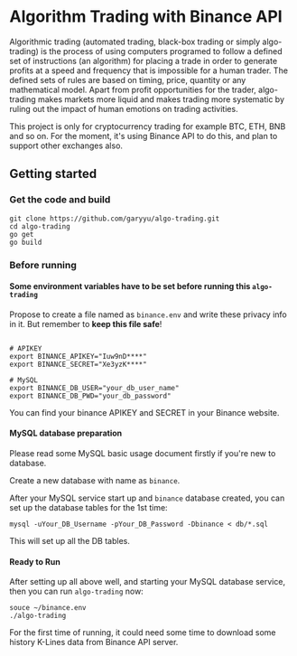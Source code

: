 # Algorithm Trading with Binance API

Algorithmic trading (automated trading, black-box trading or simply algo-trading) is the process of using computers programed to follow a defined set of instructions (an algorithm) for placing a trade in order to generate profits at a speed and frequency that is impossible for a human trader. The defined sets of rules are based on timing, price, quantity or any mathematical model. Apart from profit opportunities for the trader, algo-trading makes markets more liquid and makes trading more systematic by ruling out the impact of human emotions on trading activities. 

This project is only for cryptocurrency trading for example BTC, ETH, BNB and so on. For the moment, it's using Binance API to do this, and plan to support other exchanges also.

## Getting started

### Get the code and build
```shell
git clone https://github.com/garyyu/algo-trading.git
cd algo-trading
go get
go build
```

### Before running

#### Some environment variables have to be set before running this `algo-trading`

Propose to create a file named as `binance.env` and write these privacy info in it. But remember to **keep this file safe**!

```shell

# APIKEY
export BINANCE_APIKEY="Iuw9nD****"
export BINANCE_SECRET="Xe3yzK****"

# MySQL
export BINANCE_DB_USER="your_db_user_name"
export BINANCE_DB_PWD="your_db_password"
```
You can find your binance APIKEY and SECRET in your Binance website.

#### MySQL database preparation

Please read some MySQL basic usage document firstly if you're new to database.

Create a new database with name as `binance`.

After your MySQL service start up and `binance` database created, you can set up the database tables for the 1st time:
```shell
mysql -uYour_DB_Username -pYour_DB_Password -Dbinance < db/*.sql 
```
This will set up all the DB tables. 

#### Ready to Run
After setting up all above well, and starting your MySQL database service, then you can run `algo-trading` now:
```shell
souce ~/binance.env
./algo-trading
```

For the first time of running, it could need some time to download some history K-Lines data from Binance API server.


